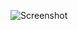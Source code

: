 ![Screenshot](https://raw.githubusercontent.com/Cryakl/Ultimate-RAT-Collection/refs/heads/main/Infector/Infector%20NG%202004/Screenshot.png)
